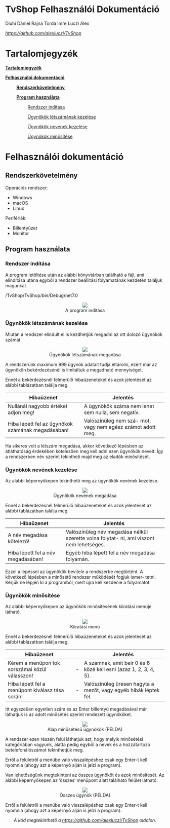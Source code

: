<h1>TvShop Felhasználói Dokumentáció</h1>

Dluhi Dániel     Rajna Torda Imre Luczi Alex

*https://github.com/alexluczi/TvShop*

<h1>Tartalomjegyzék</h1>

<a href="https://github.com/alexluczi/TvShop#tartalomjegyzék">**Tartalomjegyzék**</a>

<a href="https://github.com/alexluczi/TvShop#felhasználói-dokumentáció">**Felhasználói dokumentáció**</a>

<a style="margin-left: 7%" href="https://github.com/alexluczi/TvShop#rendszerkövetelmény">**Rendszerkövetelmény**</a>

<a style="margin-left: 7%" href="https://github.com/alexluczi/TvShop#program-használata">**Program használata**</a>

<a style="margin-left: 14%" href="https://github.com/alexluczi/TvShop#rendszer-indítása">Rendszer indítása</a>

<a style="margin-left: 14%" href="https://github.com/alexluczi/TvShop#ügynökök-létszámának-kezelése">Ügynökök létszámának kezelése</a>

<a style="margin-left: 14%" href="https://github.com/alexluczi/TvShop#ügynökök-nevének-kezelése">Ügynökök nevének kezelése</a>

<a style="margin-left: 14%" href="https://github.com/alexluczi/TvShop#ügynökök-minősítése">Ügynökök minősítése</a>

<h1>Felhasználói dokumentáció</h1>

<h2>Rendszerkövetelmény</h2>

Operációs rendszer:

- Windows
- macOS
- Linux

Perifériák:

- Billentyűzet
- Monitor

<h2>Program használata</h2>

<h3>Rendszer indítása</h3>

A program letöltése után az alábbi könyvtárban található a fájl, ami elindítása utána egyből a rendszer beállítási folyamatának kezdetén találjuk magunkat. 

/TvShop/TvShop/bin/Debug/net7.0

<p align="center">
  <img src="Documentation/Images/Aspose.Words.0095dc24-6592-4159-9410-2e36272c0c5f.001.png" />
  <br>
  A program indítása
</p>

<h3>Ügynökök létszámának kezelése</h3>

Miután a rendszer elindult el is kezdhetjük megadni az ott dolozó ügynökök számát.

<p align="center">
  <img src="Documentation/Images/Aspose.Words.0095dc24-6592-4159-9410-2e36272c0c5f.002.png" />
  <br>
  Ügynökök létszámának megadása
</p>

A rendszerünk maximum 999 ügynök adatait tudja eltárolni, ezért már az ügynökön bekérdezésénél is limitáltuk a megadható mennyiséget.

Ennél a bekérdezésnél felmerülő hibaüzeneteket és azok jelentését az alábbi táblázatban találja meg.



|**Hibaüzenet**|**Jelentés**|
| - | - |
|Nullánál nagyobb értéket adjon meg!|A ügynökök száma nem lehet sem nulla, sem negatív.|
|Hiba lépett fel az ügynökök számának megadásában!|Valószínűleg nem szá- mot, vagy nem egész számot adott meg.|

Ha sikeres volt a létszám megadása, akkor következő lépésben az átláthatóság érdekében kötelezően meg kell adni ezen ügynökök neveit. Így a rendszerben név szerint tekintheti majd meg az eladók  minősítését.

<h3>Ügynökök nevének kezelése</h3>

Az alábbi képernyőkepen tekinthető meg az ügynökök nevének kezelése.

<p align="center">
  <img src="Documentation/Images/Aspose.Words.0095dc24-6592-4159-9410-2e36272c0c5f.003.png" />
  <br>
  Ügynökök nevének megadása
</p>

Ennél a bekérdezésnél felmerülő hibaüzeneteket és azok jelentését az alábbi táblázatban találja meg.



|**Hibaüzenet**|**Jelentés**|
| - | - |
|A név megadása kötelező!|Valószínűleg név megadása nélkül szerette volna folytat- ni, ami viszont nem lehetséges.|
|Hiba lépett fel a név megadásában!|Egyéb hiba lépett fel a név megadása folyamán.|

Ezzel a lépéssel az ügynökök bevitele a rendszerbe megtörtént. A következő lépésben a minősétő rendszer működését fogjuk ismer- tetni. Kérjük ne lépjen ki a programból, mert újra kell kezdenie a folyamatot.

<h3>Ügynökök minősítése</h3>

Az alábbi képernyőkepen az ügynökök minősítésének kiiratási menüje látható.

<p align="center">
  <img src="Documentation/Images/Aspose.Words.0095dc24-6592-4159-9410-2e36272c0c5f.004.png" />
  <br>
  Kiiratási menü
</p>

Ennél a bekérdezésnél felmerülő hibaüzeneteket és azok jelentését az alábbi táblázatban találja meg.



|**Hibaüzenet**||**Jelentés**|
| - | :- | - |
|Kérem a menüpon tok sorszámai közül válasszon!|-|A számnak, amit beír 0 és 6 közé kell esni (azaz 1, 2, 3, 4, 5).|
|Hiba lépett fel a menüpont kiválasz tása során!|-|Valószínűleg üresen hagyta a mezőt, vagy egyéb hibák léptek fel.|

Itt egyszeűen egyetlen szám és az Enter billentyű megadásával már láthatjuk is az adott minősétés szerint rendezett ügynököket.

<p align="center">
  <img src="Documentation/Images/Aspose.Words.0095dc24-6592-4159-9410-2e36272c0c5f.005.png" />
  <br>
  Alap minősétésű ügynökök (PÉLDA)
</p>

A rendszer ezen részén felül láthatjuk azt, hogy melyik minősétési kategóriában vagyunk, alatta pedig egyből a nevek és a hozzátartozó betelefonálószámot tekinthetjük meg.

Erről a felületről a menübe való visszalépéshez csak egy Enter-t kell nyomnia (ahogy azt a képernyő alján is jelzi a program).

Van lehetőségünk megtekinteni az összes ügynököt és azok minősítését. Az alábbi képernyőkepen az ‘összes‘ menüpont alatt található felület látható.

<p align="center">
  <img src="Documentation/Images/Aspose.Words.0095dc24-6592-4159-9410-2e36272c0c5f.006.png" />
  <br>
  Összes ügynök (PÉLDA)
</p>

Erről a felületről a menübe való visszalépéshez csak egy Enter-t kell nyomnia (ahogy azt a képernyő alján is jelzi a program).

<p align="center"><i>A kód megtekinthető a <a href="https://github.com/alexluczi/TvShop">https://github.com/alexluczi/TvShop</a> oldalon.</i></p>